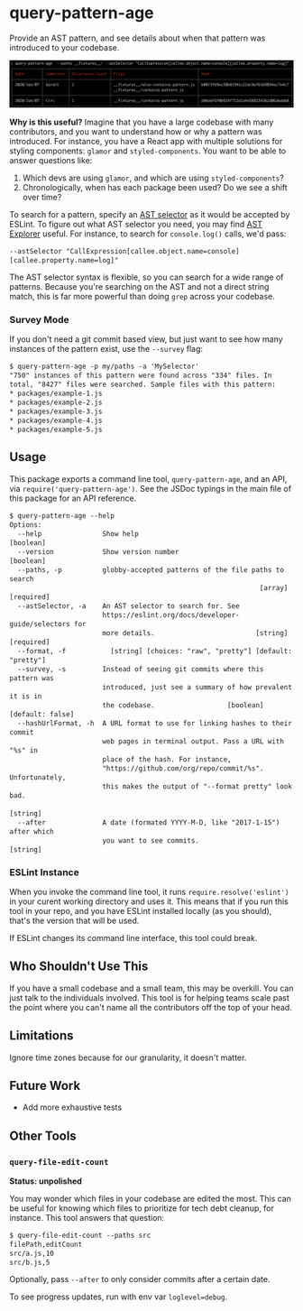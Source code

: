 # query-pattern-age
Provide an AST pattern, and see details about when that pattern was introduced to your codebase.

![](./demo.png)

**Why is this useful?** Imagine that you have a large codebase with many contributors, and you want to understand how or why a pattern was introduced. For instance, you have a React app with multiple solutions for styling components: `glamor` and `styled-components`. You want to be able to answer questions like:

1. Which devs are using `glamor`, and which are using `styled-components`?
1. Chronologically, when has each package been used? Do we see a shift over time?

To search for a pattern, specify an [AST selector](https://eslint.org/docs/developer-guide/selectors) as it would be accepted by ESLint. To figure out what AST selector you need, you may find [AST Explorer](https://astexplorer.net/) useful. For instance, to search for `console.log()` calls, we'd pass:

```
--astSelector "CallExpression[callee.object.name=console][callee.property.name=log]"
```

The AST selector syntax is flexible, so you can search for a wide range of patterns. Because you're searching on the AST and not a direct string match, this is far more powerful than doing `grep` across your codebase.

### Survey Mode
If you don't need a git commit based view, but just want to see how many instances of the pattern exist, use the `--survey` flag:

```
$ query-pattern-age -p my/paths -a 'MySelector'
"750" instances of this pattern were found across "334" files. In total, "8427" files were searched. Sample files with this pattern:
* packages/example-1.js
* packages/example-2.js
* packages/example-3.js
* packages/example-4.js
* packages/example-5.js
```

## Usage
This package exports a command line tool, `query-pattern-age`, and an API, via `require('query-pattern-age')`. See the JSDoc typings in the main file of this package for an API reference.

```
$ query-pattern-age --help
Options:
  --help               Show help                                       [boolean]
  --version            Show version number                             [boolean]
  --paths, -p          globby-accepted patterns of the file paths to search
                                                              [array] [required]
  --astSelector, -a    An AST selector to search for. See
                       https://eslint.org/docs/developer-guide/selectors for
                       more details.                         [string] [required]
  --format, -f           [string] [choices: "raw", "pretty"] [default: "pretty"]
  --survey, -s         Instead of seeing git commits where this pattern was
                       introduced, just see a summary of how prevalent it is in
                       the codebase.                  [boolean] [default: false]
  --hashUrlFormat, -h  A URL format to use for linking hashes to their commit
                       web pages in terminal output. Pass a URL with "%s" in
                       place of the hash. For instance,
                       "https://github.com/org/repo/commit/%s". Unfortunately,
                       this makes the output of "--format pretty" look bad.
                                                                        [string]
  --after              A date (formated YYYY-M-D, like "2017-1-15") after which
                       you want to see commits.                         [string]
```

### ESLint Instance
When you invoke the command line tool, it runs `require.resolve('eslint')` in your curent working directory and uses it. This means that if you run this tool in your repo, and you have ESLint installed locally (as you should), that's the version that will be used.

If ESLint changes its command line interface, this tool could break.

## Who Shouldn't Use This
If you have a small codebase and a small team, this may be overkill. You can just talk to the individuals involved. This tool is for helping teams scale past the point where you can't name all the contributors off the top of your head.

## Limitations
Ignore time zones because for our granularity, it doesn't matter.

## Future Work
* Add more exhaustive tests

## Other Tools
### `query-file-edit-count`
**Status: unpolished**

You may wonder which files in your codebase are edited the most. This can be useful for knowing which files to prioritize for tech debt cleanup, for instance. This tool answers that question:

```
$ query-file-edit-count --paths src 
filePath,editCount
src/a.js,10
src/b.js,5
```

Optionally, pass `--after` to only consider commits after a certain date.

To see progress updates, run with env var `loglevel=debug`.